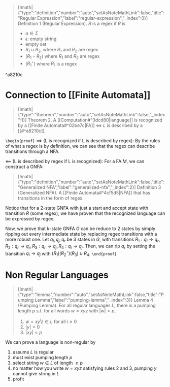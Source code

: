 > [!math|{"type":"definition","number":"auto","setAsNoteMathLink":false,"title":"Regular Expression","label":"regular-expression","_index":0}] Definition 1 (Regular Expression).
> $R$ is a regex if $R$ is
> - $a \in \Sigma$
> - $\epsilon$: empty string
> - empty set
> - $R_{1} \cup R_{2}$, where $R_{1}$ and $R_{2}$ are regex
> - $(R_{1} \circ R_{2})$ where $R_{1}$ and $R_{2}$ are regex
> - ($R_{1}^{\star}$) where $R_{1}$ is a regex

^a8210c

# Connection to [[Finite Automata]]

> [!math|{"type":"theorem","number":"auto","setAsNoteMathLink":false,"_index":1}] Theorem 2.
> A [[Computation#^3dcd80|language]] is recognized by a [[Finite Automata#^02be7c|FA]] $\iff$ $L$ is described by a [[#^a8210c]].  

`\begin{proof}`
$\implies$ (L is recognized if L is described by regex): 
By the rules of what a regex is by definition, we can see that the regex can describe transitions through a NFA.

$\impliedby$ (L is described by regex if L is recognized):
For a FA $M$, we can construct a GNFA:

> [!math|{"type":"definition","number":"auto","setAsNoteMathLink":false,"title":"Generalized NFA","label":"generalized-nfa","_index":2}] Definition 3 (Generalized NFA).
> A [[Finite Automata#^4cf5d5|NFA]] that has transitions in the form of regex. 

Notice that for a 2-state GNFA with just a start and accept state with transition $R$ (some regex), we have proven that the recognized language can be expressed by regex.

Now, we prove that $k$-state GNFA $G$ can be reduce to 2 states by simply ripping out every intermediate state by replacing regex transitions with a more robust one. Let $q_{i},q_{j},q_{r}$ be 3 states in $G$, with transitions $R_{1}: q_{i}\to q_{r}, R_{2}: q_{r}\to q_{r}, R_{3}: q_{r}\to q_{j}, R_{4}: q_{i}\to q_{j}$. Then, we can rip $q_{r}$ by setting the transition $q_{i} \to q_{j}$ with $(R_{1})(R_{2}^\star)(R_{3}) \cup R_{4}$.
`\end{proof}`	

# Non Regular Languages

> [!math|{"type":"lemma","number":"auto","setAsNoteMathLink":false,"title":"Pumping Lemma","label":"pumping-lemma","_index":3}] Lemma 4 (Pumping Lemma).
>For all regular languages $L$, there is a pumping length $p$ s.t. for all words $w=xyz$ with $|w| > p$, 
> 1. $w = xy^iz \in L$ for all $i\geq 0$
> 2. $|y| > 0$
> 3. $|xy| < p$

We can prove a language is non-regular by

1. assume $L$ is regular
2. must exist pumping length $p$
3. select string $w \in L$ of length $\geq p$
4. no matter how you write $w=xyz$ satisfying rules 2 and 3, pumping $y$ cannot give string in $L$
5. profit